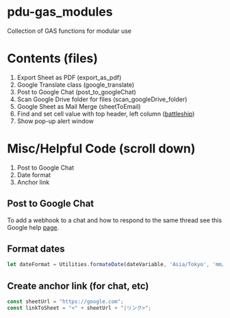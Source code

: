 # pdu-gas_modules
Collection of GAS functions for modular use
# Contents (files)
1. Export Sheet as PDF (export_as_pdf)
2. Google Translate class (google_translate)
3. Post to Google Chat (post_to_googleChat)
4. Scan Google Drive folder for files (scan_googleDrive_folder)
5. Google Sheet as Mail Merge (sheetToEmail)
6. Find and set cell value with top header, left column ([battleship](https://en.wikipedia.org/wiki/Battleship_(game)))
7. Show pop-up alert window

# Misc/Helpful Code (scroll down)
1. Post to Google Chat
2. Date format
3. Anchor link

## Post to Google Chat
To add a webhook to a chat and how to respond to the same thread
see this Google help [page](https://developers.google.com/chat/how-tos/webhooks#apps-script).

## Format dates
```js
let dateFormat = Utilities.formateDate(dateVariable, 'Asia/Tokyo', 'mm/dd/yy');
```
## Create anchor link (for chat, etc)
```js
const sheetUrl = "https://google.com";
const linkToSheet = "<" + sheetUrl + "|リンク>";
```